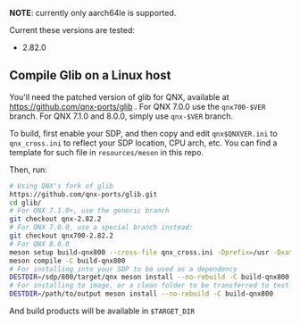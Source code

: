 **NOTE**: currently only aarch64le is supported.

Current these versions are tested:
+ 2.82.0

## Compile Glib on a Linux host
You'll need the patched version of glib for QNX, available at https://github.com/qnx-ports/glib . For QNX 7.0.0 use the `qnx700-$VER` branch. For QNX 7.1.0 and 8.0.0, simply use `qnx-$VER` branch.

To build, first enable your SDP, and then copy and edit `qnx$QNXVER.ini` to `qnx_cross.ini` to reflect your SDP location, CPU arch, etc. You can find a template for such file in `resources/meson` in this repo.

Then, run:

``` bash
# Using QNX's fork of glib
https://github.com/qnx-ports/glib.git
cd glib/
# For QNX 7.1.0+, use the generic branch
git checkout qnx-2.82.2
# For QNX 7.0.0, use a special branch instead:
git checkout qnx700-2.82.2
# For QNX 8.0.0
meson setup build-qnx800 --cross-file qnx_cross.ini -Dprefix=/usr -Dxattr=false
meson compile -C build-qnx800
# For installing into your SDP to be used as a dependency
DESTDIR=/sdp/800/target/qnx meson install --no-rebuild -C build-qnx800
# For installing to image, or a clean folder to be transferred to test platform
DESTDIR=/path/to/output meson install --no-rebuild -C build-qnx800
```

And build products will be available in `$TARGET_DIR`
